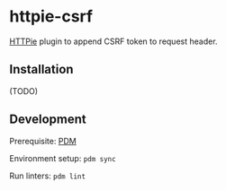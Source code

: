 # httpie-csrf

[HTTPie](https://httpie.io/) plugin to append CSRF token to request header.

## Installation

(TODO)

## Development

Prerequisite: [PDM](https://pdm-project.org/latest/)

Environment setup: `pdm sync`

Run linters: `pdm lint`
